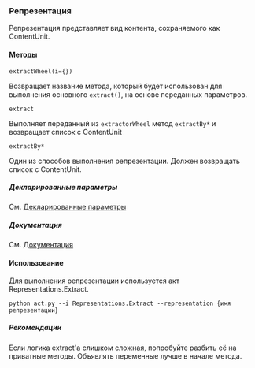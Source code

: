### Репрезентация

Репрезентация представляет вид контента, сохраняемого как ContentUnit.

#### Методы

`extractWheel(i={})`

Возвращает название метода, который будет использован для выполнения основного `extract()`, на основе переданных параметров.

`extract`

Выполняет переданный из `extractorWheel` метод `extractBy*` и возвращает список с ContentUnit

`extractBy*`

Один из способов выполнения репрезентации. Должен возвращать список с ContentUnit.

##### Декларированные параметры

См. [Декларированные параметры](../declarable/declarable_params.md)

##### Документация

См. [Документация](../declarable/documentation.md)

#### Использование

Для выполнения репрезентации используется акт Representations.Extract.

```
python act.py --i Representations.Extract --representation {имя репрезентации}
```

##### Рекомендации

Если логика extract'а слишком сложная, попробуйте разбить её на приватные методы. Объявлять переменные лучше в начале метода.

